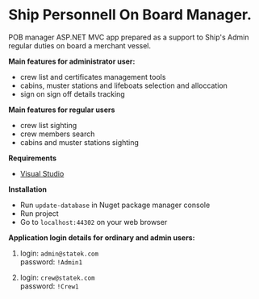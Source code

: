 # Ship Personnell On Board Manager.

POB manager ASP.NET MVC app prepared as a support to Ship's Admin regular duties on board a merchant vessel. 

**Main features for administrator user:**
* crew list and certificates management tools
* cabins, muster stations and lifeboats selection and alloccation
* sign on sign off details tracking

**Main features for regular users**
* crew list sighting
* crew members search 
* cabins and muster stations sighting

**Requirements**
* [Visual Studio](https://visualstudio.microsoft.com/pl/vs/community/)
  
**Installation**
* Run `update-database` in Nuget package manager console 
* Run project
* Go to <code>localhost:44302</code> on your web browser

**Application login details for ordinary and admin users:**

1. login: `admin@statek.com`<br>
   password: `!Admin1`

2. login: `crew@statek.com`<br>
   password: `!Crew1`
